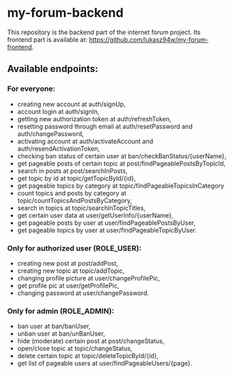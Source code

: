 # my-forum-backend
This repository is the backend part of the internet forum project. Its frontend part is available at: https://github.com/lukasz94w/my-forum-frontend.

## Available endpoints:
### For everyone:
- creating new account at auth/signUp,
- account login at auth/signIn,
- getting new authorization token at auth/refreshToken,
- resetting password through email at auth/resetPassword and auth/changePassword,
- activating account at auth/activateAccount and auth/resendActivationToken,
- checking ban status of certain user at ban/checkBanStatus/{userName},
- get pageable posts of certain topic at post/findPageablePostsByTopicId,
- search in posts at post/searchInPosts,
- get topic by id at topic/getTopicById/{id},
- get pageable topics by category at topic/findPageableTopicsInCategory
- count topics and posts by category at topic/countTopicsAndPostsByCategory,
- search in topics at topic/searchInTopicTitles,
- get certain user data at user/getUserInfo/{userName},
- get pageable posts by user at user/findPageablePostsByUser,
- get pageable topics by user at user/findPageableTopicByUser.

### Only for authorized user (ROLE_USER):
- creating new post at post/addPost,
- creating new topic at topic/addTopic,
- changing profile picture at user/changeProfilePic,
- get profile pic at user/getProfilePic,
- changing password at user/changePassword.

### Only for admin (ROLE_ADMIN):
- ban user at ban/banUser,
- unban user at ban/unBanUser,
- hide (moderate) certain post at post/changeStatus,
- open/close topic at topic/changeStatus,
- delete certain topic at topic/deleteTopicById/{id},
- get list of pageable users at user/findPageableUsers/{page}. 
